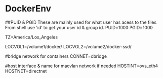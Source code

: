 # DockerEnv

##PUID & PGID
These are mainly used for what user has acess to the files. From shell use 'id' to get your user id & group id.
PUID=1000
PGID=1000

TZ=America/Los_Angeles

LOCVOL1=/volume1/docker/
LOCVOL2=/volume2/docker-ssd/

#bridge network for containers
CONNET=dbridge

#host interface & name for macvlan network if needed
HOSTINT=ovs_eth4
HOSTNET=directnet
